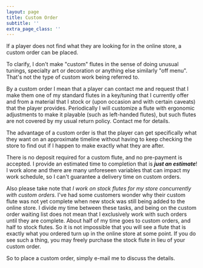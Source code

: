 ```yaml
---
layout: page
title: Custom Order
subtitle: ''
extra_page_class: ''
---
```


If a player does not find what they are looking for in the online store, a custom order can be placed.

To clarify, I don't make "custom" flutes in the sense of doing unusual tunings, specialty art or decoration or anything else similarly "off menu".  That's not the type of custom work being referred to.

By a custom order I mean that a player can contact me and request that I make them one of my standard flutes in a key/tuning that I currently offer and from a material that I stock or (upon occasion and with certain caveats) that the player provides.  Periodically I will customize a flute with ergonomic adjustments to make it playable (such as left-handed flutes), but such flutes are not covered by my usual return policy.  Contact me for details.

The advantage of a custom order is that the player can get specifically what they want on an approximate timeline without having to keep checking the store to find out if I happen to make exactly what they are after.

There is no deposit required for a custom flute, and no pre-payment is accepted.  I provide an estimated time to completion that is ***just an estimate***!  I work alone and there are many unforeseen variables that can impact my work schedule, so I can't guarantee a delivery time on custom orders.

Also please take note that *I work on stock flutes for my store concurrently with custom orders.*  I've had some customers wonder why their custom flute was not yet complete when new stock was still being added to the online store.  I divide my time between these tasks, and being on the custom order waiting list does not mean that I exclusively work with such orders until they are complete.  About half of my time goes to custom orders, and half to stock flutes.  So it is not impossible that you will see a flute that is exactly what you ordered turn up in the online store at some point.  If you do see such a thing, you may freely purchase the stock flute in lieu of your custom order.

So to place a custom order, simply e-mail me to discuss the details.